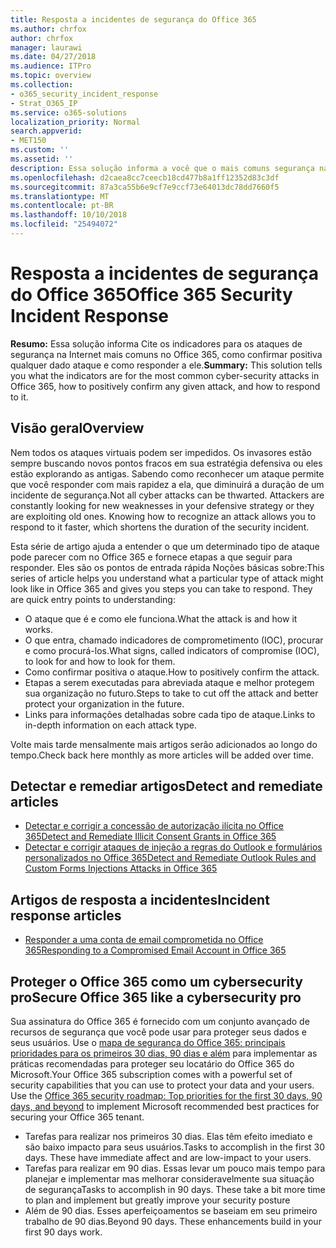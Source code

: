 ```yaml
---
title: Resposta a incidentes de segurança do Office 365
ms.author: chrfox
author: chrfox
manager: laurawi
ms.date: 04/27/2018
ms.audience: ITPro
ms.topic: overview
ms.collection:
- o365_security_incident_response
- Strat_O365_IP
ms.service: o365-solutions
localization_priority: Normal
search.appverid:
- MET150
ms.custom: ''
ms.assetid: ''
description: Essa solução informa a você que o mais comuns segurança na Internet ataques podem ter aparência no Office 365 e como responder a eles
ms.openlocfilehash: d2caea8cc7ceecb18cd477b8a1ff12352d83c3df
ms.sourcegitcommit: 87a3ca55b6e9cf7e9ccf73e64013dc78dd7660f5
ms.translationtype: MT
ms.contentlocale: pt-BR
ms.lasthandoff: 10/10/2018
ms.locfileid: "25494072"
---
```

# <a name="office-365-security-incident-response"></a><span data-ttu-id="27940-103">Resposta a incidentes de segurança do Office 365</span><span class="sxs-lookup"><span data-stu-id="27940-103">Office 365 Security Incident Response</span></span>

 <span data-ttu-id="27940-104">**Resumo:** Essa solução informa Cite os indicadores para os ataques de segurança na Internet mais comuns no Office 365, como confirmar positiva qualquer dado ataque e como responder a ele.</span><span class="sxs-lookup"><span data-stu-id="27940-104">**Summary:** This solution tells you what the indicators are for the most common cyber-security attacks in Office 365, how to positively confirm any given attack, and how to respond to it.</span></span>
  
## <a name="overview"></a><span data-ttu-id="27940-105">Visão geral</span><span class="sxs-lookup"><span data-stu-id="27940-105">Overview</span></span>
<span data-ttu-id="27940-p101">Nem todos os ataques virtuais podem ser impedidos. Os invasores estão sempre buscando novos pontos fracos em sua estratégia defensiva ou eles estão explorando as antigas. Sabendo como reconhecer um ataque permite que você responder com mais rapidez a ela, que diminuirá a duração de um incidente de segurança.</span><span class="sxs-lookup"><span data-stu-id="27940-p101">Not all cyber attacks can be thwarted. Attackers are constantly looking for new weaknesses in your defensive strategy or they are exploiting old ones. Knowing how to recognize an attack allows you to respond to it faster, which shortens the duration of the security incident.</span></span>

<span data-ttu-id="27940-p102">Esta série de artigo ajuda a entender o que um determinado tipo de ataque pode parecer com no Office 365 e fornece etapas a que seguir para responder. Eles são os pontos de entrada rápida Noções básicas sobre:</span><span class="sxs-lookup"><span data-stu-id="27940-p102">This series of article helps you understand what a particular type of attack might look like in Office 365 and gives you steps you can take to respond. They are quick entry points to understanding:</span></span>
 
- <span data-ttu-id="27940-111">O ataque que é e como ele funciona.</span><span class="sxs-lookup"><span data-stu-id="27940-111">What the attack is and how it works.</span></span>
- <span data-ttu-id="27940-112">O que entra, chamado indicadores de comprometimento (IOC), procurar e como procurá-los.</span><span class="sxs-lookup"><span data-stu-id="27940-112">What signs, called indicators of compromise (IOC), to look for and how to look for them.</span></span>
- <span data-ttu-id="27940-113">Como confirmar positiva o ataque.</span><span class="sxs-lookup"><span data-stu-id="27940-113">How to positively confirm the attack.</span></span>
- <span data-ttu-id="27940-114">Etapas a serem executadas para abreviada ataque e melhor protegem sua organização no futuro.</span><span class="sxs-lookup"><span data-stu-id="27940-114">Steps to take to cut off the attack and better protect your organization in the future.</span></span>
- <span data-ttu-id="27940-115">Links para informações detalhadas sobre cada tipo de ataque.</span><span class="sxs-lookup"><span data-stu-id="27940-115">Links to in-depth information on each attack type.</span></span>

<span data-ttu-id="27940-116">Volte mais tarde mensalmente mais artigos serão adicionados ao longo do tempo.</span><span class="sxs-lookup"><span data-stu-id="27940-116">Check back here monthly as more articles will be added over time.</span></span>

## <a name="detect-and-remediate-articles"></a><span data-ttu-id="27940-117">Detectar e remediar artigos</span><span class="sxs-lookup"><span data-stu-id="27940-117">Detect and remediate articles</span></span>

- [<span data-ttu-id="27940-118">Detectar e corrigir a concessão de autorização ilícita no Office 365</span><span class="sxs-lookup"><span data-stu-id="27940-118">Detect and Remediate Illicit Consent Grants in Office 365</span></span>](detect-and-remediate-illicit-consent-grants.md)
- [<span data-ttu-id="27940-119">Detectar e corrigir ataques de injeção a regras do Outlook e formulários personalizados no Office 365</span><span class="sxs-lookup"><span data-stu-id="27940-119">Detect and Remediate Outlook Rules and Custom Forms Injections Attacks in Office 365</span></span>](detect-and-remediate-outlook-rules-forms-attack.md)
 
## <a name="incident-response-articles"></a><span data-ttu-id="27940-120">Artigos de resposta a incidentes</span><span class="sxs-lookup"><span data-stu-id="27940-120">Incident response articles</span></span>

- [<span data-ttu-id="27940-121">Responder a uma conta de email comprometida no Office 365</span><span class="sxs-lookup"><span data-stu-id="27940-121">Responding to a Compromised Email Account in Office 365</span></span>](responding-to-a-compromised-email-account.md)

## <a name="secure-office-365-like-a-cybersecurity-pro"></a><span data-ttu-id="27940-122">Proteger o Office 365 como um cybersecurity pro</span><span class="sxs-lookup"><span data-stu-id="27940-122">Secure Office 365 like a cybersecurity pro</span></span>
<span data-ttu-id="27940-p103">Sua assinatura do Office 365 é fornecido com um conjunto avançado de recursos de segurança que você pode usar para proteger seus dados e seus usuários.  Use o [mapa de segurança do Office 365: principais prioridades para os primeiros 30 dias, 90 dias e além](https://support.office.com/article/Office-365-security-roadmap-Top-priorities-for-the-first-30-days-90-days-and-beyond-28c86a1c-e4dd-4aad-a2a6-c768a21cb352) para implementar as práticas recomendadas para proteger seu locatário do Office 365 do Microsoft.</span><span class="sxs-lookup"><span data-stu-id="27940-p103">Your Office 365 subscription comes with a powerful set of security capabilities that you can use to protect your data and your users.  Use the [Office 365 security roadmap: Top priorities for the first 30 days, 90 days, and beyond](https://support.office.com/article/Office-365-security-roadmap-Top-priorities-for-the-first-30-days-90-days-and-beyond-28c86a1c-e4dd-4aad-a2a6-c768a21cb352) to implement Microsoft recommended best practices for securing your Office 365 tenant.</span></span>
- <span data-ttu-id="27940-p104">Tarefas para realizar nos primeiros 30 dias.  Elas têm efeito imediato e são baixo impacto para seus usuários.</span><span class="sxs-lookup"><span data-stu-id="27940-p104">Tasks to accomplish in the first 30 days.  These have immediate affect and are low-impact to your users.</span></span>
- <span data-ttu-id="27940-p105">Tarefas para realizar em 90 dias. Essas levar um pouco mais tempo para planejar e implementar mas melhorar consideravelmente sua situação de segurança</span><span class="sxs-lookup"><span data-stu-id="27940-p105">Tasks to accomplish in 90 days. These take a bit more time to plan and implement but greatly improve your security posture</span></span>
- <span data-ttu-id="27940-p106">Além de 90 dias. Esses aperfeiçoamentos se baseiam em seu primeiro trabalho de 90 dias.</span><span class="sxs-lookup"><span data-stu-id="27940-p106">Beyond 90 days. These enhancements build in your first 90 days work.</span></span>






